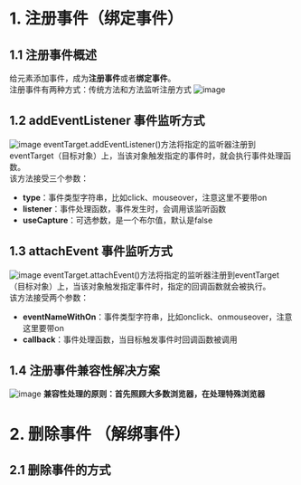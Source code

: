 # 1. 注册事件（绑定事件）
## 1.1 注册事件概述
给元素添加事件，成为**注册事件**或者**绑定事件**。  
注册事件有两种方式：传统方法和方法监听注册方式
![image](https://github.com/Happy-jianghui/Frontend-Learning/assets/98568967/8b988f01-b7c7-4acd-8e05-acf459987194)

## 1.2 addEventListener 事件监听方式
![image](https://github.com/Happy-jianghui/Frontend-Learning/assets/98568967/0b059a97-c60a-43e4-ad47-2bc977b9cdf6)
eventTarget.addEventListener()方法将指定的监听器注册到eventTarget（目标对象）上，当该对象触发指定的事件时，就会执行事件处理函数。  
该方法接受三个参数：  
 - **type**：事件类型字符串，比如click、mouseover，注意这里不要带on
 - **listener**：事件处理函数，事件发生时，会调用该监听函数
 - **useCapture**：可选参数，是一个布尔值，默认是false

## 1.3 attachEvent 事件监听方式
![image](https://github.com/Happy-jianghui/Frontend-Learning/assets/98568967/1bf47f1b-e4f8-478f-9b53-308b40230518)
eventTarget.attachEvent()方法将指定的监听器注册到eventTarget（目标对象）上，当该对象触发指定事件时，指定的回调函数就会被执行。  
该方法接受两个参数：  
 - **eventNameWithOn**：事件类型字符串，比如onclick、onmouseover，注意这里要带on
 - **callback**：事件处理函数，当目标触发事件时回调函数被调用
 
## 1.4 注册事件兼容性解决方案
![image](https://github.com/Happy-jianghui/Frontend-Learning/assets/98568967/27618dbf-dd38-4b18-b924-ef888ef2ba7c)
**兼容性处理的原则：首先照顾大多数浏览器，在处理特殊浏览器**


# 2. 删除事件 （解绑事件）
## 2.1 删除事件的方式 
 

























































